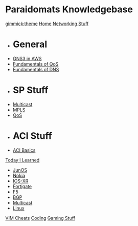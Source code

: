 <!--
  -- Name of your wiki
  -- Do NOT remove the leading `#` character.
  -->

# Paraidomats Knowledgebase


<!--
  -- Default theme
  -- (Read: http://dynalon.github.io/mdwiki/#!customizing.md#Theme_chooser)
  -->

[gimmick:theme](cosmo)
[Home](index.md)
[Networking Stuff]()

  * # General
  * [GNS3 in AWS](pages/networking_stuff/general/AWS_GNS3_getting_started.md)
  * [Fundamentals of QoS](pages/networking_stuff/general/fundamentals_of_qos.md)
  * [Fundamentals of DNS](pages/networking_stuff/general/fundamentals_of_dns.md)
  * # SP Stuff
  * [Multicast](pages/networking_stuff/sp_stuff/multicast.md)
  * [MPLS](pages/networking_stuff/sp_stuff/mpls.md)
  * [QoS](pages/networking_stuff/sp_stuff/qos.md)
  * # ACI Stuff
  * [ACI Basics](pages/networking_stuff/aci_stuff/aci_basics.md)

[Today I Learned]()

  * [JunOS](pages/today_i_learned/junos.md)
  * [Nokia](pages/today_i_learned/nokia.md)
  * [IOS-XR](pages/today_i_learned/ios_xr.md)
  * [Fortigate](pages/today_i_learned/fortigate.md)
  * [F5](pages/today_i_learned/f5.md)
  * [BGP](pages/today_i_learned/bgp.md)
  * [Multicast](pages/today_i_learned/multicast.md)
  * [Linux](pages/today_i_learned/linux.md)

[VIM Cheats](pages/vim_cheats/vimcheats.md)
[Coding](pages/coding_stuff/coding.md)
[Gaming Stuff](pages/gaming_stuff/gaming.md)




<!--
  -- Navigation
  -- (Read: http://dynalon.github.io/mdwiki/#!quickstart.md#Adding_a_navigation)
  -->

<!-- [About](pages/about.md)
[Download](pages/download.md) -->

<!-- A more complex navigation example: ----------------------------------------

[Menu Item 1]()

  * # SubMenu Heading 1
  * [SubMenu Item 1](pages/subitem1.md)
  * [SubMenu Item 2](pages/subitem2.md)
  - - - -
  * # SubMenu Heading 2
  * [SubMenu Item 3](pages/subitem3.md)
  - - - -
  * # SubMenu Heading 3
  * [SubMenu Item 3](pages/subitem3.md) 

[Menu Item 2](pages/item2.md)

[Menu Item 3](pages/item3.md)

----------------------------------------------------------------------------

<!--
  -- Change the Language
  -- Could be useful when there's more than one language wiki.
  -->

<!--
[Change the Language]()

  * [English (United States)](/en_US/)
  * [English (United Kingdom)](/en_GB/)
  * [Italian](/it/)
-->

<!--
  -- Let the user choose a theme
  -- (Read: http://dynalon.github.io/mdwiki/#!quickstart.md#Adding_a_navigation)
  -->

<!--


